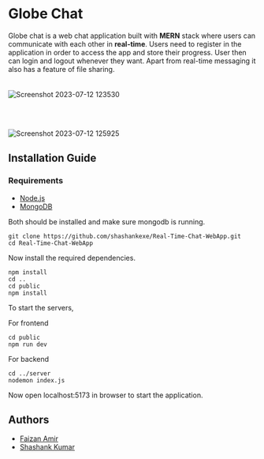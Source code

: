 # Globe Chat
Globe chat is a web chat application built with **MERN** stack where users can communicate with each other in **real-time**. Users need to register in the application
in order to access the app and store their progress. User then can login and logout whenever they want. Apart from real-time messaging it also has a feature of file
sharing.  
&nbsp;  
&nbsp;  
![Screenshot 2023-07-12 123530](https://github.com/parthkasture/Real-Time-Chat-WebApp/assets/95185785/7ef29e4f-d610-4321-93da-b57661d1f422)

&nbsp;  
&nbsp;  

![Screenshot 2023-07-12 125925](https://github.com/parthkasture/Real-Time-Chat-WebApp/assets/95185785/9bb21ea5-3e95-4897-9e0f-1e29bcc5c6e5)

## Installation Guide
### Requirements
- [Node.js](https://nodejs.org/en/download)
- [MongoDB](https://www.mongodb.com/docs/manual/administration/install-community/)

Both should be installed and make sure mongodb is running.  

```
git clone https://github.com/shashankexe/Real-Time-Chat-WebApp.git
cd Real-Time-Chat-WebApp
```

Now install the required dependencies.  
```cd server
npm install
cd ..
cd public
npm install
```
To start the servers,  

For frontend
```
cd public
npm run dev
```
For backend
```
cd ../server
nodemon index.js
```
Now open localhost:5173 in browser to start the application.

## Authors
- [Faizan Amir](https://github.com/faizanamir01)
- [Shashank Kumar](https://github.com/shashankexe)
